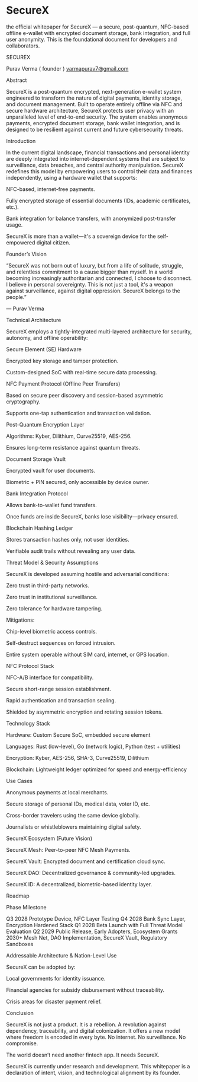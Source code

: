 # SecureX
 the official whitepaper  for SecureX — a secure, post-quantum, NFC-based offline e-wallet with encrypted document storage, bank integration, and full user anonymity. This is the foundational document for developers and collaborators.


SECUREX

Purav Verma ( founder )
varmapurav7@gmail.com




Abstract

SecureX is a post-quantum encrypted, next-generation e-wallet system engineered to transform the nature of digital payments, identity storage, and document management. Built to operate entirely offline via NFC and secure hardware architecture, SecureX protects user privacy with an unparalleled level of end-to-end security. The system enables anonymous payments, encrypted document storage, bank wallet integration, and is designed to be resilient against current and future cybersecurity threats.



Introduction

In the current digital landscape, financial transactions and personal identity are deeply integrated into internet-dependent systems that are subject to surveillance, data breaches, and central authority manipulation. SecureX redefines this model by empowering users to control their data and finances independently, using a hardware wallet that supports:

NFC-based, internet-free payments.

Fully encrypted storage of essential documents (IDs, academic certificates, etc.).

Bank integration for balance transfers, with anonymized post-transfer usage.


SecureX is more than a wallet—it's a sovereign device for the self-empowered digital citizen.



Founder’s Vision

“SecureX was not born out of luxury, but from a life of solitude, struggle, and relentless commitment to a cause bigger than myself. In a world becoming increasingly authoritarian and connected, I choose to disconnect. I believe in personal sovereignty. This is not just a tool, it's a weapon against surveillance, against digital oppression. SecureX belongs to the people.”

— Purav Verma



Technical Architecture

SecureX employs a tightly-integrated multi-layered architecture for security, autonomy, and offline operability:

Secure Element (SE) Hardware

Encrypted key storage and tamper protection.

Custom-designed SoC with real-time secure data processing.


NFC Payment Protocol (Offline Peer Transfers)

Based on secure peer discovery and session-based asymmetric cryptography.

Supports one-tap authentication and transaction validation.


Post-Quantum Encryption Layer

Algorithms: Kyber, Dilithium, Curve25519, AES-256.

Ensures long-term resistance against quantum threats.


Document Storage Vault

Encrypted vault for user documents.

Biometric + PIN secured, only accessible by device owner.


Bank Integration Protocol

Allows bank-to-wallet fund transfers.

Once funds are inside SecureX, banks lose visibility—privacy ensured.


Blockchain Hashing Ledger

Stores transaction hashes only, not user identities.

Verifiable audit trails without revealing any user data.





Threat Model & Security Assumptions

SecureX is developed assuming hostile and adversarial conditions:

Zero trust in third-party networks.

Zero trust in institutional surveillance.

Zero tolerance for hardware tampering.


Mitigations:

Chip-level biometric access controls.

Self-destruct sequences on forced intrusion.

Entire system operable without SIM card, internet, or GPS location.




NFC Protocol Stack

NFC-A/B interface for compatibility.

Secure short-range session establishment.

Rapid authentication and transaction sealing.

Shielded by asymmetric encryption and rotating session tokens.




Technology Stack

Hardware: Custom Secure SoC, embedded secure element

Languages: Rust (low-level), Go (network logic), Python (test + utilities)

Encryption: Kyber, AES-256, SHA-3, Curve25519, Dilithium

Blockchain: Lightweight ledger optimized for speed and energy-efficiency




Use Cases

Anonymous payments at local merchants.

Secure storage of personal IDs, medical data, voter ID, etc.

Cross-border travelers using the same device globally.

Journalists or whistleblowers maintaining digital safety.




SecureX Ecosystem (Future Vision)

SecureX Mesh: Peer-to-peer NFC Mesh Payments.

SecureX Vault: Encrypted document and certification cloud sync.

SecureX DAO: Decentralized governance & community-led upgrades.

SecureX ID: A decentralized, biometric-based identity layer.



Roadmap

Phase	Milestone

Q3 2028	Prototype Device, NFC Layer Testing
Q4 2028	Bank Sync Layer, Encryption Hardened Stack
Q1 2028	Beta Launch with Full Threat Model Evaluation
Q2 2029	Public Release, Early Adopters, Ecosystem Grants
2030+	Mesh Net, DAO Implementation, SecureX Vault, Regulatory Sandboxes



Addressable Architecture & Nation-Level Use

SecureX can be adopted by:

Local governments for identity issuance.

Financial agencies for subsidy disbursement without traceability.

Crisis areas for disaster payment relief.




Conclusion

SecureX is not just a product. It is a rebellion. A revolution against dependency, traceability, and digital colonization. It offers a new model where freedom is encoded in every byte. No internet. No surveillance. No compromise.

The world doesn’t need another fintech app. It needs SecureX.



SecureX is currently under research and development. This whitepaper is a declaration of intent, vision, and technological alignment by its founder.

